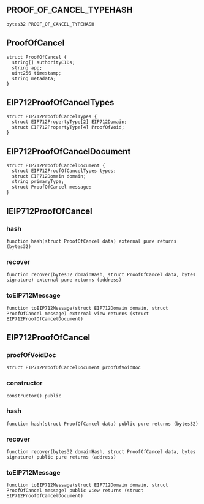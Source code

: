 ## PROOF_OF_CANCEL_TYPEHASH

```solidity
bytes32 PROOF_OF_CANCEL_TYPEHASH
```

## ProofOfCancel

```solidity
struct ProofOfCancel {
  string[] authorityCIDs;
  string app;
  uint256 timestamp;
  string metadata;
}
```

## EIP712ProofOfCancelTypes

```solidity
struct EIP712ProofOfCancelTypes {
  struct EIP712PropertyType[2] EIP712Domain;
  struct EIP712PropertyType[4] ProofOfVoid;
}
```

## EIP712ProofOfCancelDocument

```solidity
struct EIP712ProofOfCancelDocument {
  struct EIP712ProofOfCancelTypes types;
  struct EIP712Domain domain;
  string primaryType;
  struct ProofOfCancel message;
}
```

## IEIP712ProofOfCancel

### hash

```solidity
function hash(struct ProofOfCancel data) external pure returns (bytes32)
```

### recover

```solidity
function recover(bytes32 domainHash, struct ProofOfCancel data, bytes signature) external pure returns (address)
```

### toEIP712Message

```solidity
function toEIP712Message(struct EIP712Domain domain, struct ProofOfCancel message) external view returns (struct EIP712ProofOfCancelDocument)
```

## EIP712ProofOfCancel

### proofOfVoidDoc

```solidity
struct EIP712ProofOfCancelDocument proofOfVoidDoc
```

### constructor

```solidity
constructor() public
```

### hash

```solidity
function hash(struct ProofOfCancel data) public pure returns (bytes32)
```

### recover

```solidity
function recover(bytes32 domainHash, struct ProofOfCancel data, bytes signature) public pure returns (address)
```

### toEIP712Message

```solidity
function toEIP712Message(struct EIP712Domain domain, struct ProofOfCancel message) public view returns (struct EIP712ProofOfCancelDocument)
```

